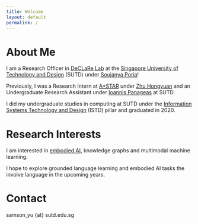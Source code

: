 ```yaml
---
title: Welcome
layout: default
permalink: /
---
```


# About Me
I am a Research Officer in [DeCLaRe Lab](https://declare-lab.net/) at the [Singapore University of Technology and Design](https://sutd.edu.sg/) (SUTD) under [Soujanya Poria](https://sporia.info/)!

Previously, I was a Research Intern at [A*STAR](https://www.a-star.edu.sg/) under [Zhu Hongyuan](https://scholar.google.com/citations?user=XTk3sYAAAAAJ&hl=en) and an Undergraduate Research Assistant under [Ioannis Panageas](https://panageas.github.io/) at SUTD.

I did my undergraduate studies in computing at SUTD under the [Information Systems Technology and Design](https://istd.sutd.edu.sg/) (ISTD) pillar and graduated in 2020.

# Research Interests
I am interested in [embodied AI](https://embodied-ai.org/), knowledge graphs and multimodal machine learning.

I hope to explore grounded language learning and embodied AI tasks the involve language in the upcoming years.

# Contact
samson_yu {at} sutd.edu.sg